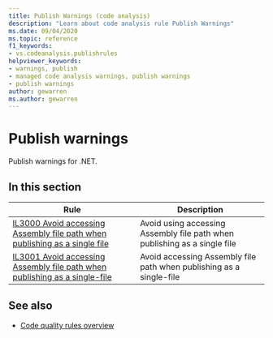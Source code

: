 ```yaml
---
title: Publish Warnings (code analysis)
description: "Learn about code analysis rule Publish Warnings"
ms.date: 09/04/2020
ms.topic: reference
f1_keywords:
- vs.codeanalysis.publishrules
helpviewer_keywords:
- warnings, publish
- managed code analysis warnings, publish warnings
- publish warnings
author: gewarren
ms.author: gewarren
---
```

# Publish warnings

Publish warnings for .NET.

## In this section

|Rule|Description|
|----------|-----------------|
|[IL3000 Avoid accessing Assembly file path when publishing as a single file](../code-quality/il3000.md)|Avoid using accessing Assembly file path when publishing as a single file|
|[IL3001 Avoid accessing Assembly file path when publishing as a single-file](../code-quality/il3001.md)|Avoid accessing Assembly file path when publishing as a single-file|

## See also

- [Code quality rules overview](code-analysis-warnings-for-managed-code-by-checkid.md)

